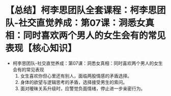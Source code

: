 # 【总结】柯李思团队全套课程：柯李思团队-社交直觉养成：第07课：洞悉女真相：同时喜欢两个男人的女生会有的常见表现【核心知识】

-   柯李思团队-社交直觉养成：第07课：洞悉女真相：同时喜欢两个男人的女生会有的常见表现
    1.  女生喜欢你但心里还有别人，面临两股情感的矛盾选择。
    2.  身体的欲望与逻辑思考的矛盾，选择接受男生的索问。
    3.  面对暧昧关系升级时，应警觉负面情绪，停止进一步亲密行为。